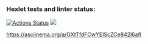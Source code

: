 ### Hexlet tests and linter status:
[![Actions Status](https://github.com/jkulds/python-project-49/workflows/hexlet-check/badge.svg)](https://github.com/jkulds/python-project-49/actions)
<a href="https://codeclimate.com/github/jkulds/python-project-49/maintainability"><img src="https://api.codeclimate.com/v1/badges/d3dd697c8bf3a0ac2e78/maintainability" /></a>

https://asciinema.org/a/GXtTfdFCwYElScZCe842l6afl